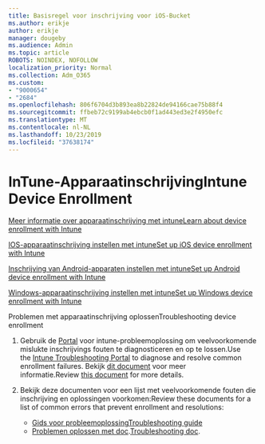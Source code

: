 ```yaml
---
title: Basisregel voor inschrijving voor iOS-Bucket
ms.author: erikje
author: erikje
manager: dougeby
ms.audience: Admin
ms.topic: article
ROBOTS: NOINDEX, NOFOLLOW
localization_priority: Normal
ms.collection: Adm_O365
ms.custom:
- "9000654"
- "2684"
ms.openlocfilehash: 806f6704d3b893ea8b22824de94166cae75b88f4
ms.sourcegitcommit: ffbeb72c9199ab4ebcb0f1ad443ed3e2f4950efc
ms.translationtype: MT
ms.contentlocale: nl-NL
ms.lasthandoff: 10/23/2019
ms.locfileid: "37638174"
---
```

# <a name="intune-device-enrollment"></a><span data-ttu-id="f446c-102">InTune-Apparaatinschrijving</span><span class="sxs-lookup"><span data-stu-id="f446c-102">Intune Device Enrollment</span></span>

[<span data-ttu-id="f446c-103">Meer informatie over apparaatinschrijving met intune</span><span class="sxs-lookup"><span data-stu-id="f446c-103">Learn about device enrollment with Intune</span></span>](https://docs.microsoft.com/intune/enrollment/device-enrollment)

[<span data-ttu-id="f446c-104">IOS-apparaatinschrijving instellen met intune</span><span class="sxs-lookup"><span data-stu-id="f446c-104">Set up iOS device enrollment with Intune</span></span>](https://docs.microsoft.com/intune/enrollment/ios-enroll)

[<span data-ttu-id="f446c-105">Inschrijving van Android-apparaten instellen met intune</span><span class="sxs-lookup"><span data-stu-id="f446c-105">Set up Android device enrollment with Intune</span></span>](https://docs.microsoft.com/intune/android-enroll)

[<span data-ttu-id="f446c-106">Windows-apparaatinschrijving instellen met intune</span><span class="sxs-lookup"><span data-stu-id="f446c-106">Set up Windows device enrollment with Intune</span></span>](https://docs.microsoft.com/intune/windows-enroll)

<span data-ttu-id="f446c-107">Problemen met apparaatinschrijving oplossen</span><span class="sxs-lookup"><span data-stu-id="f446c-107">Troubleshooting device enrollment</span></span>

1. <span data-ttu-id="f446c-108">Gebruik de [Portal](https://devicemanagement.microsoft.com/#blade/Microsoft_Intune_DeviceSettings/TroubleshootBlade) voor intune-probleemoplossing om veelvoorkomende mislukte inschrijvings fouten te diagnosticeren en op te lossen.</span><span class="sxs-lookup"><span data-stu-id="f446c-108">Use the [Intune Troubleshooting Portal](https://devicemanagement.microsoft.com/#blade/Microsoft_Intune_DeviceSettings/TroubleshootBlade) to diagnose and resolve common enrollment failures.</span></span> <span data-ttu-id="f446c-109">Bekijk [dit document](https://docs.microsoft.com/intune/help-desk-operators) voor meer informatie.</span><span class="sxs-lookup"><span data-stu-id="f446c-109">Review [this document](https://docs.microsoft.com/intune/help-desk-operators) for more details.</span></span>

2. <span data-ttu-id="f446c-110">Bekijk deze documenten voor een lijst met veelvoorkomende fouten die inschrijving en oplossingen voorkomen:</span><span class="sxs-lookup"><span data-stu-id="f446c-110">Review these documents for a list of common errors that prevent enrollment and resolutions:</span></span>
    - [<span data-ttu-id="f446c-111">Gids voor probleemoplossing</span><span class="sxs-lookup"><span data-stu-id="f446c-111">Troubleshooting guide</span></span>](https://support.microsoft.com/help/4469913/troubleshooting-windows-device-enrollment-problems-in-microsoft-intune)
    - <span data-ttu-id="f446c-112">[Problemen oplossen met doc](https://docs.microsoft.com/intune/troubleshoot-device-enrollment-in-intune).</span><span class="sxs-lookup"><span data-stu-id="f446c-112">[Troubleshooting doc](https://docs.microsoft.com/intune/troubleshoot-device-enrollment-in-intune).</span></span>
